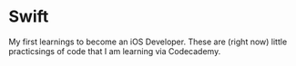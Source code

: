 # Swift
My first learnings to become an iOS Developer. These are (right now) little practicsings of code that I am learning via Codecademy.
